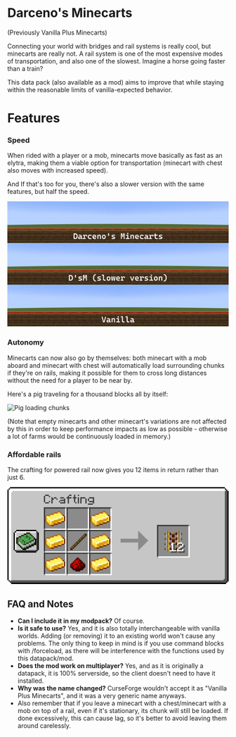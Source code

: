 # Darceno's Minecarts

(Previously Vanilla Plus Minecarts)

Connecting your world with bridges and rail systems is really cool, but minecarts are really not. A rail system is one of the most expensive modes of transportation, and also one of the slowest. Imagine a horse going faster than a train?

This data pack (also available  as a mod) aims to improve that while staying within the reasonable limits of vanilla-expected behavior.

# Features
### Speed
When rided with a player or a mob, minecarts move basically as fast as an elytra, making them a viable option for transportation (minecart with chest also moves with increased speed).

And If that's too for you, there's also a slower version with the same features, but half the speed.

![Speed difference between the two versions of the datapack/mod and vanilla](./images/speeddifference.gif)

### Autonomy
Minecarts can now also go by themselves: both minecart with a mob aboard and minecart with chest will automatically load surrounding chunks if they're on rails, making it possible for them to cross long distances without the need for a player to be near by.

Here's a pig traveling for a thousand blocks all by itself:

![Pig loading chunks](./images/pigloadingchunks.gif)

(Note that empty minecarts and other minecart's variations are not affected by this in order to keep performance impacts as low as possible - otherwise a lot of farms would be continuously loaded in memory.)

### Affordable rails
The crafting for powered rail now gives you 12 items in return rather than just 6.

![New crafting recipe for the powered rail](./images/poweredrail_craft.png)

## FAQ and Notes
- **Can I include it in my modpack?** Of course. 
- **Is it safe to use?** Yes, and it is also totally interchangeable with vanilla worlds. Adding (or removing) it to an existing world won't cause any problems. The only thing to keep in mind is if you use command blocks with /forceload, as there will be interference with the functions used by this datapack/mod.
- **Does the mod work on multiplayer?** Yes, and as it is originally a datapack, it is 100% serverside, so the client doesn't need to have it installed.
- **Why was the name changed?** CurseForge wouldn't accept it as "Vanilla Plus Minecarts", and it was a very generic name anyways.
- Also remember that if you leave a minecart with a chest/minecart with a mob on top of a rail, even if it's stationary, its chunk will still be loaded. If done excessively, this can cause lag, so it's better to avoid leaving them around carelessly.